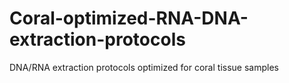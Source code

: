 # Coral-optimized-RNA-DNA-extraction-protocols
DNA/RNA extraction protocols optimized for coral tissue samples
